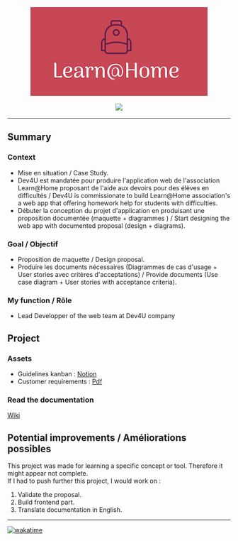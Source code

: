 <p align="center">
  <img src="/img/P10_FullLogo.png" width="400px" alt="Logo image"/>
</p>

<p align="center">
  <img src="https://img.shields.io/badge/Figma-F24E1E?style=flat-square&logo=figma&logoColor=fff" />
</p>

---
## Summary
### Context
- Mise en situation / Case Study.
- Dev4U est mandatée pour produire l'application web de l'association Learn@Home proposant de l'aide aux devoirs pour des élèves en difficultés / Dev4U is commissionate to build Learn@Home association's a web app that offering homework help for students with difficulties.
- Débuter la conception du projet d'application en produisant une proposition documentée (maquette + diagrammes ) / Start designing the web app with documented proposal (design + diagrams). 
### Goal / Objectif
- Proposition de maquette / Design proposal.
- Produire les documents nécessaires (Diagrammes de cas d'usage + User stories avec critères d'acceptations) / Provide documents (Use case diagram + User stories with acceptance criteria).
### My function / Rôle
- Lead Developper of the web team at Dev4U company

## Project
### Assets
- Guidelines kanban : [Notion](https://www.notion.so/openclassrooms/Dev4U-projet-Learn-Home-972828849f7947289c23756d323a6335)
- Customer requirements : [Pdf](https://s3-eu-west-1.amazonaws.com/course.oc-static.com/projects/Front-End+V2/P8+-+Gestion+de+projet/Notes+-+Re%CC%81union+Learn%40Home.pdf)

### Read the documentation
[Wiki](https://github.com/WARDI-Kamal/WARDI-Kamal_10_19012022/wiki)

## Potential improvements / Améliorations possibles
This project was made for learning a specific concept or tool. Therefore it might appear not complete.  
If I had to push further this project, I would work on :
1. Validate the proposal.
2. Build frontend part.
3. Translate documentation in English.

---
[![wakatime](https://wakatime.com/badge/user/e9b04158-0482-414a-b06c-6cc1f928b1c7/project/7b01fad1-e713-4ce4-9b7e-2f6e52ec10c2.svg)](https://wakatime.com/badge/user/e9b04158-0482-414a-b06c-6cc1f928b1c7/project/7b01fad1-e713-4ce4-9b7e-2f6e52ec10c2)
